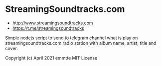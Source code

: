 # StreamingSoundtracks.com
 - http://www.streamingsoundtracks.com
 - https://t.me/streamingsoundtracks

Simple nodejs script to send to telegram channel what is play on streamingsoundtracks.com radio station with album name, artist, title and cover.

Copyright (c) April 2021 emmtte MIT License
